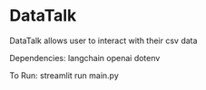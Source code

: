 # DataTalk
DataTalk allows user to interact with their csv data 

Dependencies:
langchain
openai
dotenv

To Run: streamlit run main.py
